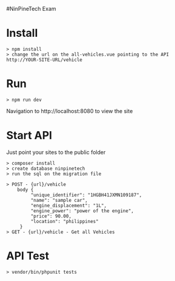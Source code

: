 #NinPineTech Exam

# Install
    > npm install
    > change the url on the all-vehicles.vue pointing to the API http://YOUR-SITE-URL/vehicle

# Run
    > npm run dev
    
Navigation to http://localhost:8080 to view the site
    
# Start API

Just point your sites to the public folder

    > composer install
    > create database ninpinetech
    > run the sql on the migration file
    
    > POST - {url}/vehicle
        body {
             "unique_identifier": "1HGBH41JXMN109187",
             "name": "sample car",
             "engine_displacement": "1L",
             "engine_power": "power of the engine",
             "price": 90.00,
             "location": "philippines"
         }
    > GET - {url}/vehicle - Get all Vehicles
    
# API Test

    > vendor/bin/phpunit tests
    
   
